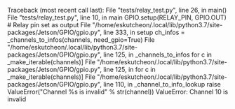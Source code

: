 Traceback (most recent call last):
  File "tests/relay_test.py", line 26, in <module>
    main()
  File "tests/relay_test.py", line 10, in main
    GPIO.setup(RELAY_PIN, GPIO.OUT)  # Relay pin set as output
  File "/home/eskutcheon/.local/lib/python3.7/site-packages/Jetson/GPIO/gpio.py", line 333, in setup
    ch_infos = _channels_to_infos(channels, need_gpio=True)
  File "/home/eskutcheon/.local/lib/python3.7/site-packages/Jetson/GPIO/gpio.py", line 125, in _channels_to_infos
    for c in _make_iterable(channels)]
  File "/home/eskutcheon/.local/lib/python3.7/site-packages/Jetson/GPIO/gpio.py", line 125, in <listcomp>
    for c in _make_iterable(channels)]
  File "/home/eskutcheon/.local/lib/python3.7/site-packages/Jetson/GPIO/gpio.py", line 110, in _channel_to_info_lookup
    raise ValueError("Channel %s is invalid" % str(channel))
ValueError: Channel 10 is invalid
